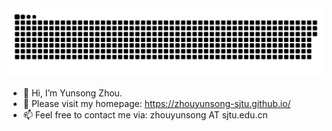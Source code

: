 <!---
[![Yunsong's GitHub stats](https://github-readme-stats.vercel.app/api?username=ZhouYunsong-SJTU&count_private=true&show_icons=true&theme=graywhite&hide=commits&include_all_commits=true)](https://pengzhenghao.github.io)




[![Yunsong's GitHub stats](https://github-readme-stats-awq8-1lvpdc08b-pengzhenghao.vercel.app/api?username=ZhouYunsong-SJTU&count_private=true&show_icons=true&theme=graywhite&count_private=true&line_height=28&hide_border=1&include_all_commits=true&card_width=450&role=OWNER,COLLABORATOR)](https://pengzhenghao.github.io)
--->


<picture>
  <source media="(prefers-color-scheme: dark)" srcset="https://raw.githubusercontent.com/pengzhenghao/pengzhenghao/output/github-contribution-grid-snake-dark.svg">
  <source media="(prefers-color-scheme: light)" srcset="https://raw.githubusercontent.com/pengzhenghao/pengzhenghao/output/github-contribution-grid-snake.svg">
  <img alt="github contribution grid snake animation" src="https://raw.githubusercontent.com/pengzhenghao/pengzhenghao/output/github-contribution-grid-snake.svg">
</picture>

- 👋 Hi, I’m Yunsong Zhou.
- 👀 Please visit my homepage: https://zhouyunsong-sjtu.github.io/
- 📫 Feel free to contact me via: zhouyunsong AT sjtu.edu.cn

<!---
ZhouYunsong-SJTU/ZhouYunsong-SJTU is a ✨ special ✨ repository because its `README.md` (this file) appears on your GitHub profile.
You can click the Preview link to take a look at your changes.
- 🌱 I’m currently learning ...
--->
